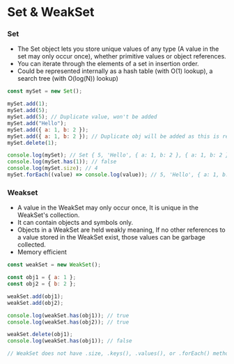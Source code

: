 # Set & WeakSet

### Set

- The Set object lets you store unique values of any type (A value in the set may only occur once), whether primitive values or object references.
- You can iterate through the elements of a set in insertion order.
- Could be represented internally as a hash table (with O(1) lookup), a search tree (with O(log(N)) lookup)

```js
const mySet = new Set();

mySet.add(1);
mySet.add(5);
mySet.add(5); // Duplicate value, won't be added
mySet.add("Hello");
mySet.add({ a: 1, b: 2 });
mySet.add({ a: 1, b: 2 }); // Duplicate obj will be added as this is reference type
mySet.delete(1);

console.log(mySet); // Set { 5, 'Hello', { a: 1, b: 2 }, { a: 1, b: 2 } }
console.log(mySet.has(1)); // false
console.log(mySet.size); // 4
mySet.forEach((value) => console.log(value)); // 5, 'Hello', { a: 1, b: 2 }, { a: 1, b: 2 }
```

### Weakset

- A value in the WeakSet may only occur once, It is unique in the WeakSet's collection.
- It can contain objects and symbols only.
- Objects in a WeakSet are held weakly meaning, If no other references to a value stored in the WeakSet exist, those values can be garbage collected.
- Memory efficient

```js
const weakSet = new WeakSet();

const obj1 = { a: 1 };
const obj2 = { b: 2 };

weakSet.add(obj1);
weakSet.add(obj2);

console.log(weakSet.has(obj1)); // true
console.log(weakSet.has(obj2)); // true

weakSet.delete(obj1);
console.log(weakSet.has(obj1)); // false

// WeakSet does not have .size, .keys(), .values(), or .forEach() methods
```

